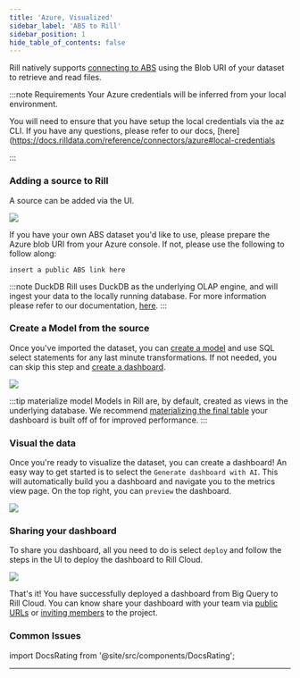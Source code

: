 ```yaml
---
title: 'Azure, Visualized'
sidebar_label: 'ABS to Rill'
sidebar_position: 1
hide_table_of_contents: false
---
```

Rill natively supports [connecting to ABS](https://docs.rilldata.com/reference/connectors/azure) using the Blob URI of your dataset to retrieve and read files.

:::note Requirements
Your Azure credentials will be inferred from your local environment. 

You will need to ensure that you have setup the local credentials via the az CLI. If you have any questions, please refer to our docs, [here](https://docs.rilldata.com/reference/connectors/azure#local-credentials

:::


### Adding a source to Rill
A source can be added via the UI. 

<img src = '/img/guides/Adding-Data.gif' class='rounded-gif' />
<br />


If you have your own ABS dataset you'd like to use, please prepare the Azure blob URI from your Azure console. If not, please use the following to follow along:
```
insert a public ABS link here
```
:::note DuckDB
Rill uses DuckDB as the underlying OLAP engine, and will ingest your data to the locally running database. For more information please refer to our documentation, [here](https://docs.rilldata.com/build/olap/).
:::
### Create a Model from the source
Once you've imported the dataset, you can [create a model](https://docs.rilldata.com/build/models/) and use SQL select statements for any last minute transformations. If not needed, you can skip this step and [create a dashboard](#visual-the-data).

<img src = '/img/guides/Add-Model.gif' class='rounded-gif' />
<br />

:::tip materialize model
Models in Rill are, by default, created as views in the underlying database. We recommend [materializing the final table](https://docs.rilldata.com/reference/project-files/models#model-materialization) your dashboard is built off of for improved performance. 
:::



### Visual the data 
Once you're ready to visualize the dataset, you can create a dashboard! An easy way to get started is to select the `Generate dashboard with AI`. This will automatically build you a dashboard and navigate you to the metrics view page. On the top right, you can `preview` the dashboard.

<img src = '/img/guides/generate-ai-dashboard.gif' class='rounded-gif' />
<br />


### Sharing your dashboard
To share you dashboard, all you need to do is select `deploy` and follow the steps in the UI to deploy the dashboard to Rill Cloud.

<img src = '/img/guides/deploy-ui.gif' class='rounded-gif' />
<br />


That's it! You have successfully deployed a dashboard from Big Query to Rill Cloud. You can know share your dashboard with your team via [public URLs](https://docs.rilldata.com/explore/bookmarks) or [inviting members](https://docs.rilldata.com/manage/user-management) to the project.


### Common Issues


import DocsRating from '@site/src/components/DocsRating';

---
<DocsRating />